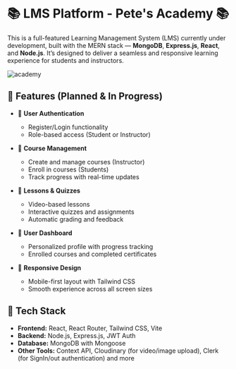 # 📚 LMS Platform - Pete's Academy 📚

This is a full-featured Learning Management System (LMS) currently under development, built with the MERN stack — **MongoDB**, **Express.js**, **React**, and **Node.js**. It’s designed to deliver a seamless and responsive learning experience for students and instructors.

![academy](https://github.com/user-attachments/assets/d60683d0-1e2b-4607-9c6c-c5ac06465479)


## 🚀 Features (Planned & In Progress)

- 🔐 **User Authentication**
  - Register/Login functionality
  - Role-based access (Student or Instructor)

- 📘 **Course Management**
  - Create and manage courses (Instructor)
  - Enroll in courses (Students)
  - Track progress with real-time updates

- 🎥 **Lessons & Quizzes**
  - Video-based lessons
  - Interactive quizzes and assignments
  - Automatic grading and feedback

- 👤 **User Dashboard**
  - Personalized profile with progress tracking
  - Enrolled courses and completed certificates

- 📱 **Responsive Design**
  - Mobile-first layout with Tailwind CSS
  - Smooth experience across all screen sizes

## 🧰 Tech Stack

- **Frontend:** React, React Router, Tailwind CSS, Vite
- **Backend:** Node.js, Express.js, JWT Auth
- **Database:** MongoDB with Mongoose
- **Other Tools:** Context API, Cloudinary (for video/image upload), Clerk (for SignIn/out authentication) and more

